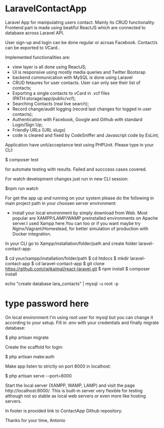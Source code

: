 # LaravelContactApp

Laravel App for manipulating users contact. Mainly its CRUD functionality. Frontend part is made using beatiful ReactJS which are connected to database across Laravel API. 

User sign-up and login can be done regular or acroas Facebook. Contact/s can be exported to VCard.. 

Implemented functionalities are:

- view layer is all done using ReactJS; 
- UI is responsive using mostly media queries and Twitter Bootsrap
- backend communication with MySQL is done using Laravel 
- CRUD fetaures for user contacts. User can only see their list of contacts;
- Exporting a single contacts to vCard in .vcf files (PATH:storage/app/public/vcf);
- Searching Contacts (real live search);
- Record change/audit logging (record last changes for logged in user contacts);
- Authentication with Facebook, Google and Github with standard Login/Sign Up;
- Friendly URLs (URL slugs)
- code is cleared and fixed by CodeSniffer and Javascript code by EsLint;

Application have unit/acceptance test using PHPUnit. Please type in your CLI:

$ composer test 

for automate testing with results. Failed and succcess cases covered.

For watch development changes just run in new CLI session:

$npm run watch

For get the app up and running on your system please do the following in main project path in your choosen  server environment:

- install your local environment by simply download from Web. Most popular are XAMPP/LAMP/WAMP preinstalled environments on Apache server.I used Xampp here.You can too or if you want maybe try Nginx/Vagrant/Homestead, for better simulation of production with Docker integration.

In your CLI go to Xampp/installation/folder/path and create folder laravel-contact-app:

$ cd your/xampp/installation/folder/path
$ cd htdocs
$ mkdir laravel-contact-app
$ cd laravel-contact-app
$ git clone https://github.com/rajikaimal/react-laravel.git
$ npm install
$ composer install

echo "create database lara_contacts" | mysql -u root -p
# type password here

On local environment I'm using root user for mysql but you can change it according to your setup. Fill in .env with your credentials and finally migrate database:

$ php artisan migrate

Create the scaffold for login:

$ php artisan make:auth

Make app listen to strictly on port 8000 in localhost:

$ php artisan serve --port=8000

Start the local server (XAMPP, WAMP, LAMP) and visit the page http://localhost:8000/. This is built-in server very flexible for testing although not so stable as local web servers or even more like hosting servers.

In footer is provided link to ContactApp Github repository.

Thanks for your time,
Antonio


